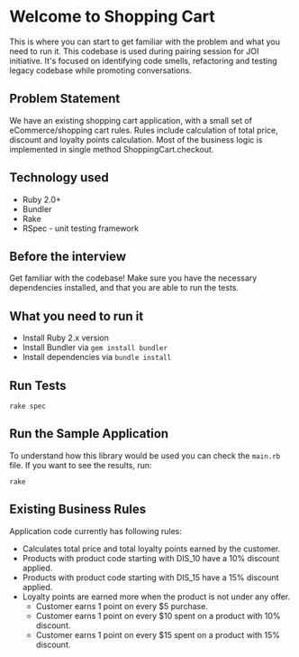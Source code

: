 # Welcome to Shopping Cart

This is where you can start to get familiar with the problem and what you need to run it.
This codebase is used during pairing session for JOI initiative.
It's focused on identifying code smells, refactoring and testing legacy codebase while promoting
conversations.

## Problem Statement

We have an existing shopping cart application, with a small set of eCommerce/shopping cart rules. Rules include calculation of total price, discount and loyalty points calculation. Most of the business logic is implemented in single method ShoppingCart.checkout.

## Technology used

- Ruby 2.0+
- Bundler
- Rake
- RSpec - unit testing framework

## Before the interview

Get familiar with the codebase! Make sure you have the necessary dependencies installed, and that you are able to run the tests.

## What you need to run it

- Install Ruby 2.x version
- Install Bundler via `gem install bundler`
- Install dependencies via `bundle install`

## Run Tests

```console
rake spec
```

## Run the Sample Application

To understand how this library would be used you can check the `main.rb` file. If you want to see the results, run:

```console
rake
```

## Existing Business Rules

Application code currently has following rules:

- Calculates total price and total loyalty points earned by the customer.
- Products with product code starting with DIS_10 have a 10% discount applied.
- Products with product code starting with DIS_15 have a 15% discount applied.
- Loyalty points are earned more when the product is not under any offer.
  - Customer earns 1 point on every \$5 purchase.
  - Customer earns 1 point on every \$10 spent on a product with 10% discount.
  - Customer earns 1 point on every \$15 spent on a product with 15% discount.
